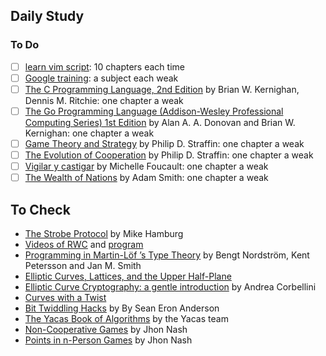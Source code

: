 ## Daily Study

### To Do

* [ ] [learn vim script](http://learnvimscriptthehardway.stevelosh.com/): 10
  chapters each time
* [ ] [Google training](https://github.com/claucece/coding-interview-university):
  a subject each weak
* [ ] [The C Programming Language, 2nd Edition](https://www.amazon.com/Programming-Language-Brian-W-Kernighan/dp/0131103628) by Brian W. Kernighan, Dennis M. Ritchie: one chapter a weak
* [ ] [The Go Programming Language (Addison-Wesley Professional Computing Series) 1st Edition](https://www.amazon.com/Programming-Language-Addison-Wesley-Professional-Computing/dp/0134190440) by Alan A. A. Donovan and Brian W. Kernighan: one chapter a weak
* [ ] [Game Theory and Strategy](https://www.amazon.com/Game-Theory-Strategy-Mathematical-Library/dp/0883856379) by Philip D. Straffin: one chapter a weak
* [ ] [The Evolution of Cooperation](https://www.amazon.com/Evolution-Cooperation-Revised-Robert-Axelrod/dp/0465005640) by Philip D. Straffin: one chapter a weak
* [ ] [Vigilar y castigar](https://www.amazon.es/Vigilar-Castigar-Biblioteca-Cl%C3%A1sica-Siglo/dp/8415555016/ref=sr_1_1/253-3766799-2376664?s=books&ie=UTF8&qid=1488309893&sr=1-1&keywords=Vigilar+Y+Castigar+Foucault%2C+Michel) by Michelle Foucault: one chapter a weak
* [ ] [The Wealth of Nations](https://www.amazon.com/Wealth-Nations-Adam-Smith/dp/1604598913) by Adam Smith: one chapter a weak

## To Check
* [The Strobe Protocol](http://eprint.iacr.org/2017/003.pdf) by Mike Hamburg
* [Videos of RWC](https://www.youtube.com/channel/UCQiIRDBmp3pfTdRJ99EeDEw/videos?shelf_id=0&sort=dd&view=0) and
  [program](https://www.realworldcrypto.com/rwc2017/program)
* [Programming in Martin-Löf ’s Type Theory](http://www.cse.chalmers.se/research/group/logic/book/book.pdf) by Bengt Nordström, Kent Petersson and Jan M. Smith
* [Elliptic Curves, Lattices, and the Upper Half-Plane](https://www.hdevalence.ca/blog/2012-10-31-elliptic-curves-lattices-and-the-upper-half-plane)
* [Elliptic Curve Cryptography: a gentle introduction](http://andrea.corbellini.name/2015/05/17/elliptic-curve-cryptography-a-gentle-introduction/) by Andrea Corbellini
* [Curves with a Twist](https://ripple.com/dev-blog/curves-with-a-twist/)
* [Bit Twiddling Hacks](http://graphics.stanford.edu/~seander/bithacks.html) by By Sean Eron Anderson
* [The Yacas Book of Algorithms](http://yacas.sourceforge.net/Algo.book.pdf) by the Yacas team
* [Non-Cooperative Games](https://www.amazon.com/Evolution-Cooperation-Revised-Robert-Axelrod/dp/0465005640) by Jhon Nash
* [Points in n-Person Games](http://www.sscnet.ucla.edu/polisci/faculty/chwe/austen/nash1950.pdf) by Jhon Nash
